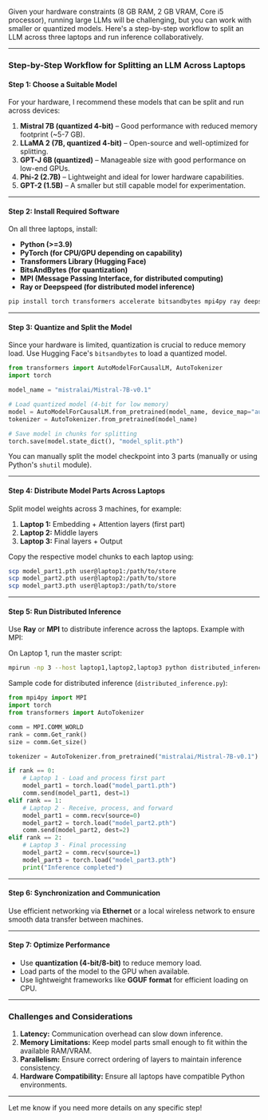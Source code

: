 Given your hardware constraints (8 GB RAM, 2 GB VRAM, Core i5 processor), running large LLMs will be challenging, but you can work with smaller or quantized models. Here's a step-by-step workflow to split an LLM across three laptops and run inference collaboratively.

---

### **Step-by-Step Workflow for Splitting an LLM Across Laptops**

#### **Step 1: Choose a Suitable Model**
For your hardware, I recommend these models that can be split and run across devices:

1. **Mistral 7B (quantized 4-bit)** – Good performance with reduced memory footprint (~5-7 GB).
2. **LLaMA 2 (7B, quantized 4-bit)** – Open-source and well-optimized for splitting.
3. **GPT-J 6B (quantized)** – Manageable size with good performance on low-end GPUs.
4. **Phi-2 (2.7B)** – Lightweight and ideal for lower hardware capabilities.
5. **GPT-2 (1.5B)** – A smaller but still capable model for experimentation.

---

#### **Step 2: Install Required Software**
On all three laptops, install:

- **Python (>=3.9)**  
- **PyTorch (for CPU/GPU depending on capability)**  
- **Transformers Library (Hugging Face)**  
- **BitsAndBytes (for quantization)**  
- **MPI (Message Passing Interface, for distributed computing)**  
- **Ray or Deepspeed (for distributed model inference)**  

```bash
pip install torch transformers accelerate bitsandbytes mpi4py ray deepspeed
```

---

#### **Step 3: Quantize and Split the Model**
Since your hardware is limited, quantization is crucial to reduce memory load. Use Hugging Face's `bitsandbytes` to load a quantized model.

```python
from transformers import AutoModelForCausalLM, AutoTokenizer
import torch

model_name = "mistralai/Mistral-7B-v0.1"

# Load quantized model (4-bit for low memory)
model = AutoModelForCausalLM.from_pretrained(model_name, device_map="auto", load_in_4bit=True)
tokenizer = AutoTokenizer.from_pretrained(model_name)

# Save model in chunks for splitting
torch.save(model.state_dict(), "model_split.pth")
```

You can manually split the model checkpoint into 3 parts (manually or using Python's `shutil` module).

---

#### **Step 4: Distribute Model Parts Across Laptops**
Split model weights across 3 machines, for example:

1. **Laptop 1:** Embedding + Attention layers (first part)
2. **Laptop 2:** Middle layers
3. **Laptop 3:** Final layers + Output

Copy the respective model chunks to each laptop using:

```bash
scp model_part1.pth user@laptop1:/path/to/store
scp model_part2.pth user@laptop2:/path/to/store
scp model_part3.pth user@laptop3:/path/to/store
```

---

#### **Step 5: Run Distributed Inference**
Use **Ray** or **MPI** to distribute inference across the laptops. Example with MPI:

On Laptop 1, run the master script:

```bash
mpirun -np 3 --host laptop1,laptop2,laptop3 python distributed_inference.py
```

Sample code for distributed inference (`distributed_inference.py`):

```python
from mpi4py import MPI
import torch
from transformers import AutoTokenizer

comm = MPI.COMM_WORLD
rank = comm.Get_rank()
size = comm.Get_size()

tokenizer = AutoTokenizer.from_pretrained("mistralai/Mistral-7B-v0.1")

if rank == 0:
    # Laptop 1 - Load and process first part
    model_part1 = torch.load("model_part1.pth")
    comm.send(model_part1, dest=1)
elif rank == 1:
    # Laptop 2 - Receive, process, and forward
    model_part1 = comm.recv(source=0)
    model_part2 = torch.load("model_part2.pth")
    comm.send(model_part2, dest=2)
elif rank == 2:
    # Laptop 3 - Final processing
    model_part2 = comm.recv(source=1)
    model_part3 = torch.load("model_part3.pth")
    print("Inference completed")
```

---

#### **Step 6: Synchronization and Communication**
Use efficient networking via **Ethernet** or a local wireless network to ensure smooth data transfer between machines.

---

#### **Step 7: Optimize Performance**
- Use **quantization (4-bit/8-bit)** to reduce memory load.
- Load parts of the model to the GPU when available.
- Use lightweight frameworks like **GGUF format** for efficient loading on CPU.

---

### **Challenges and Considerations**
1. **Latency:** Communication overhead can slow down inference.
2. **Memory Limitations:** Keep model parts small enough to fit within the available RAM/VRAM.
3. **Parallelism:** Ensure correct ordering of layers to maintain inference consistency.
4. **Hardware Compatibility:** Ensure all laptops have compatible Python environments.

---

Let me know if you need more details on any specific step!
